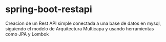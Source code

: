 # spring-boot-restapi
Creacion de un Rest API simple conectada a una base de datos en mysql, siguiendo el modelo de Arquitectura Multicapa y usando herramientas como JPA y Lombok
